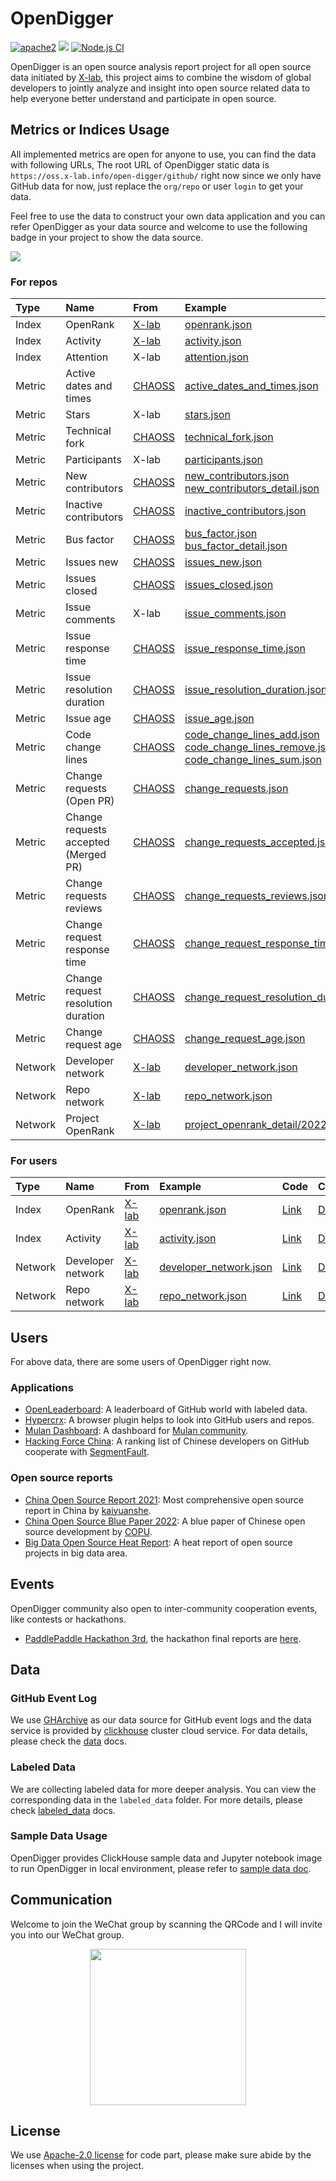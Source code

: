 # OpenDigger

[![apache2](https://img.shields.io/badge/license-Apache%202-blue)](LICENSE) [![](https://img.shields.io/badge/Data-OpenDigger-2097FF)](https://github.com/X-lab2017/open-digger) [![Node.js CI](https://github.com/X-lab2017/open-digger/actions/workflows/node_ci.yml/badge.svg?branch=master)](https://github.com/X-lab2017/open-digger/actions/workflows/node_ci.yml)

OpenDigger is an open source analysis report project for all open source data initiated by [X-lab](https://x-lab.info), this project aims to combine the wisdom of global developers to jointly analyze and insight into open source related data to help everyone better understand and participate in open source.

## Metrics or Indices Usage

All implemented metrics are open for anyone to use, you can find the data with following URLs, The root URL of OpenDigger static data is `https://oss.x-lab.info/open-digger/github/` right now since we only have GitHub data for now, just replace the `org/repo` or user `login` to get your data.

Feel free to use the data to construct your own data application and you can refer OpenDigger as your data source and welcome to use the following badge in your project to show the data source.

[![](https://img.shields.io/badge/Data-OpenDigger-2097FF)](https://github.com/X-lab2017/open-digger)

### For repos

| Type | Name | From | Example | Code | CodePen |
| :--- | :--- | :--- | :------ | :--- | :------ |
| Index | OpenRank | [X-lab](https://blog.frankzhao.cn/how_to_measure_open_source_2/) | [openrank.json](https://oss.x-lab.info/open_digger/github/X-lab2017/open-digger/openrank.json) | [Link](https://github.com/X-lab2017/open-digger/blob/master/src/metrics/indices.ts#L21) | [Demo](https://codepen.io/frank-zsy/pen/bGjyqQj?type=openrank) |
| Index | Activity | [X-lab](https://blog.frankzhao.cn/how_to_measure_open_source_1/) | [activity.json](https://oss.x-lab.info/open_digger/github/X-lab2017/open-digger/activity.json) | [Link](https://github.com/X-lab2017/open-digger/blob/master/src/metrics/indices.ts#L109) | [Demo](https://codepen.io/frank-zsy/pen/bGjyqQj?type=activity) |
| Index | Attention | X-lab | [attention.json](https://oss.x-lab.info/open_digger/github/X-lab2017/open-digger/attention.json) | [Link](https://github.com/X-lab2017/open-digger/blob/master/src/metrics/indices.ts#L235) | [Demo](https://codepen.io/frank-zsy/pen/MWBdpNg?type=attention) |
| Metric | Active dates and times | [CHAOSS](https://chaoss.community/metric-activity-dates-and-times/) | [active_dates_and_times.json](https://oss.x-lab.info/open_digger/github/X-lab2017/open-digger/active_dates_and_times.json) | [Link](https://github.com/X-lab2017/open-digger/blob/master/src/metrics/chaoss.ts#L1050) | [Demo](https://codepen.io/frank-zsy/pen/jOpQdZZ) |
| Metric | Stars | X-lab | [stars.json](https://oss.x-lab.info/open_digger/github/X-lab2017/open-digger/stars.json) | [Link](https://github.com/X-lab2017/open-digger/blob/master/src/metrics/metrics.ts#L15) | [Demo](https://codepen.io/frank-zsy/pen/MWBdpNg?type=stars) |
| Metric | Technical fork | [CHAOSS](https://chaoss.community/metric-technical-fork/) | [technical_fork.json](https://oss.x-lab.info/open_digger/github/X-lab2017/open-digger/technical_fork.json) | [Link](https://github.com/X-lab2017/open-digger/blob/master/src/metrics/chaoss.ts#L12) | [Demo](https://codepen.io/frank-zsy/pen/MWBdpNg?type=technical_fork) |
| Metric | Participants | X-lab | [participants.json](https://oss.x-lab.info/open_digger/github/X-lab2017/open-digger/participants.json) | [Link](https://github.com/X-lab2017/open-digger/blob/master/src/metrics/metrics.ts#L89) | [Demo](https://codepen.io/frank-zsy/pen/RwBmpYZ) |
| Metric | New contributors | [CHAOSS](https://chaoss.community/metric-new-contributors/) | [new_contributors.json](https://oss.x-lab.info/open_digger/github/X-lab2017/open-digger/new_contributors.json)<br />[new_contributors_detail.json](https://oss.x-lab.info/open_digger/github/X-lab2017/open-digger/new_contributors_detail.json) | [Link](https://github.com/X-lab2017/open-digger/blob/master/src/metrics/chaoss.ts#L862) | [Demo](https://codepen.io/frank-zsy/pen/RwBmpYZ) |
| Metric | Inactive contributors | [CHAOSS](https://chaoss.community/metric-inactive-contributors/) | [inactive_contributors.json](https://oss.x-lab.info/open_digger/github/X-lab2017/open-digger/inactive_contributors.json) | [Link](https://github.com/X-lab2017/open-digger/blob/master/src/metrics/chaoss.ts#L965) | [Demo](https://codepen.io/frank-zsy/pen/RwBmpYZ) |
| Metric | Bus factor | [CHAOSS](https://chaoss.community/metric-bus-factor/) | [bus_factor.json](https://oss.x-lab.info/open_digger/github/X-lab2017/open-digger/bus_factor.json)<br />[bus_factor_detail.json](https://oss.x-lab.info/open_digger/github/X-lab2017/open-digger/bus_factor_detail.json) | [Link](https://github.com/X-lab2017/open-digger/blob/master/src/metrics/chaoss.ts#L780) | [Demo](https://codepen.io/frank-zsy/pen/bGjyqQj?type=bus_factor) |
| Metric | Issues new | [CHAOSS](https://chaoss.community/metric-issues-new/) | [issues_new.json](https://oss.x-lab.info/open_digger/github/X-lab2017/open-digger/issues_new.json) | [Link](https://github.com/X-lab2017/open-digger/blob/master/src/metrics/chaoss.ts#L146) | [Demo](https://codepen.io/frank-zsy/pen/mdjaZMw) |
| Metric | Issues closed | [CHAOSS](https://chaoss.community/metric-issues-closed/) | [issues_closed.json](https://oss.x-lab.info/open_digger/github/X-lab2017/open-digger/issues_closed.json) | [Link](https://github.com/X-lab2017/open-digger/blob/master/src/metrics/chaoss.ts#L223) | [Demo](https://codepen.io/frank-zsy/pen/mdjaZMw) |
| Metric | Issue comments | X-lab | [issue_comments.json](https://oss.x-lab.info/open_digger/github/X-lab2017/open-digger/issue_comments.json) | [Link](https://github.com/X-lab2017/open-digger/blob/master/src/metrics/metrics.ts#L52) | [Demo](https://codepen.io/frank-zsy/pen/mdjaZMw) |
| Metric | Issue response time | [CHAOSS](https://chaoss.community/metric-issue-response-time/) | [issue_response_time.json](https://oss.x-lab.info/open_digger/github/X-lab2017/open-digger/issue_response_time.json) | [Link](https://github.com/X-lab2017/open-digger/blob/master/src/metrics/chaoss.ts#L413) | [Demo](https://codepen.io/frank-zsy/pen/VwBqwaP?type=issue_response_time) |
| Metric | Issue resolution duration | [CHAOSS](https://chaoss.community/metric-issue-resolution-duration/) | [issue_resolution_duration.json](https://oss.x-lab.info/open_digger/github/X-lab2017/open-digger/issue_resolution_duration.json) | [Link](https://github.com/X-lab2017/open-digger/blob/master/src/metrics/chaoss.ts#L338) | [Demo](https://codepen.io/frank-zsy/pen/VwBqwaP?type=issue_resolution_duration) |
| Metric | Issue age | [CHAOSS](https://chaoss.community/metric-issue-age/) | [issue_age.json](https://oss.x-lab.info/open_digger/github/X-lab2017/open-digger/issue_age.json) | [Link](https://github.com/X-lab2017/open-digger/blob/master/src/metrics/chaoss.ts#L492) | [Demo](https://codepen.io/frank-zsy/pen/VwBqwaP?type=issue_age) |
| Metric | Code change lines | [CHAOSS](https://chaoss.community/metric-code-changes-lines/) | [code_change_lines_add.json](https://oss.x-lab.info/open_digger/github/X-lab2017/open-digger/code_change_lines_add.json)<br />[code_change_lines_remove.json](https://oss.x-lab.info/open_digger/github/X-lab2017/open-digger/code_change_lines_remove.json)<br />[code_change_lines_sum.json](https://oss.x-lab.info/open_digger/github/X-lab2017/open-digger/code_change_lines_sum.json) | [Link](https://github.com/X-lab2017/open-digger/blob/master/src/metrics/chaoss.ts#L94) | [Demo](https://codepen.io/frank-zsy/pen/dyjByKL) |
| Metric | Change requests<br />(Open PR) | [CHAOSS](https://chaoss.community/metric-change-requests/) | [change_requests.json](https://oss.x-lab.info/open_digger/github/X-lab2017/open-digger/change_requests.json) | [Link](https://github.com/X-lab2017/open-digger/blob/master/src/metrics/chaoss.ts#L697) | [Demo](https://codepen.io/frank-zsy/pen/bGjPGxw) |
| Metric | Change requests accepted<br />(Merged PR) | [CHAOSS](https://chaoss.community/metric-change-requests-accepted/) | [change_requests_accepted.json](https://oss.x-lab.info/open_digger/github/X-lab2017/open-digger/change_requests_accepted.json) | [Link](https://github.com/X-lab2017/open-digger/blob/master/src/metrics/chaoss.ts#L497) | [Demo](https://codepen.io/frank-zsy/pen/bGjPGxw) |
| Metric | Change requests reviews | [CHAOSS](https://chaoss.community/metric-change-request-reviews/) | [change_requests_reviews.json](https://oss.x-lab.info/open_digger/github/X-lab2017/open-digger/change_requests_reviews.json) | [Link](https://github.com/X-lab2017/open-digger/blob/master/src/metrics/chaoss.ts#L734) | [Demo](https://codepen.io/frank-zsy/pen/bGjPGxw) |
| Metric | Change request response time | [CHAOSS](https://chaoss.community/metric-issue-response-time/) | [change_request_response_time.json](https://oss.x-lab.info/open_digger/github/X-lab2017/open-digger/change_request_response_time.json) | [Link](https://github.com/X-lab2017/open-digger/blob/master/src/metrics/chaoss.ts#L415) | [Demo](https://codepen.io/frank-zsy/pen/VwBqwaP?type=change_request_response_time) |
| Metric | Change request resolution duration | [CHAOSS](https://chaoss.community/metric-issue-resolution-duration/) | [change_request_resolution_duration.json](https://oss.x-lab.info/open_digger/github/X-lab2017/open-digger/change_request_resolution_duration.json) | [Link](https://github.com/X-lab2017/open-digger/blob/master/src/metrics/chaoss.ts#L341) | [Demo](https://codepen.io/frank-zsy/pen/VwBqwaP?type=change_request_resolution_duration) |
| Metric | Change request age | [CHAOSS](https://chaoss.community/metric-issue-age/) | [change_request_age.json](https://oss.x-lab.info/open_digger/github/X-lab2017/open-digger/change_request_age.json) | [Link](https://github.com/X-lab2017/open-digger/blob/master/src/metrics/chaoss.ts#L494) | [Demo](https://codepen.io/frank-zsy/pen/VwBqwaP?type=change_request_age) |
| Network | Developer network | [X-lab](https://blog.frankzhao.cn/github_activity_with_wpr/) | [developer_network.json](https://oss.x-lab.info/open_digger/github/X-lab2017/open-digger/developer_network.json) | [Link](https://github.com/X-lab2017/open-digger/blob/master/src/cron/tasks/network_export.ts#L126) | [Demo](https://codepen.io/frank-zsy/pen/NWBVjpV?type=developer_network) |
| Network | Repo network | [X-lab](https://blog.frankzhao.cn/github_activity_with_wpr/) | [repo_network.json](https://oss.x-lab.info/open_digger/github/X-lab2017/open-digger/repo_network.json) | [Link](https://github.com/X-lab2017/open-digger/blob/master/src/cron/tasks/network_export.ts#L126) | [Demo](https://codepen.io/frank-zsy/pen/NWBVjpV?type=repo_network) |
| Network | Project OpenRank | [X-lab](https://blog.frankzhao.cn/how_to_measure_open_source_3/) | [project_openrank_detail/2022-12.json](https://oss.x-lab.info/open_digger/github/X-lab2017/open-digger/project_openrank_detail/2022-12.json) | | [Demo](https://codepen.io/frank-zsy/pen/abjMXBV) |

### For users

| Type | Name | From | Example | Code | CodePen |
| :--- | :--- | :--- | :------ | :--- | :------ |
| Index | OpenRank | [X-lab](https://blog.frankzhao.cn/how_to_measure_open_source_2/) | [openrank.json](https://oss.x-lab.info/open_digger/github/frank-zsy/openrank.json) | [Link](https://github.com/X-lab2017/open-digger/blob/master/src/metrics/indices.ts#L59) | [Demo](https://codepen.io/frank-zsy/pen/bGjyqQj?type=openrank&name=frank-zsy) |
| Index | Activity | [X-lab](https://blog.frankzhao.cn/how_to_measure_open_source_1) | [activity.json](https://oss.x-lab.info/open_digger/github/frank-zsy/activity.json) | [Link](https://github.com/X-lab2017/open-digger/blob/master/src/metrics/indices.ts#L174) | [Demo](https://codepen.io/frank-zsy/pen/bGjyqQj?type=activity&name=frank-zsy) |
| Network | Developer network | [X-lab](https://blog.frankzhao.cn/github_activity_with_wpr/) | [developer_network.json](https://oss.x-lab.info/open_digger/github/frank-zsy/developer_network.json) | [Link](https://github.com/X-lab2017/open-digger/blob/master/src/cron/tasks/network_export.ts#L63) | [Demo](https://codepen.io/frank-zsy/pen/NWBVjpV?type=developer_network&name=frank-zsy) |
| Network | Repo network | [X-lab](https://blog.frankzhao.cn/github_activity_with_wpr/) | [repo_network.json](https://oss.x-lab.info/open_digger/github/frank-zsy/repo_network.json) | [Link](https://github.com/X-lab2017/open-digger/blob/master/src/cron/tasks/network_export.ts#L63) | [Demo](https://codepen.io/frank-zsy/pen/NWBVjpV?type=repo_network&name=frank-zsy) |

## Users

For above data, there are some users of OpenDigger right now.

### Applications

- [OpenLeaderboard](https://open-leaderboard.x-lab.info/): A leaderboard of GitHub world with labeled data.
- [Hypercrx](https://github.com/hypertrons/hypertrons-crx): A browser plugin helps to look into GitHub users and repos.
- [Mulan Dashboard](http://dataease.nzcer.cn/link/1VxPsUCX): A dashboard for [Mulan community](https://portal.mulanos.cn/).
- [Hacking Force China](https://opensource.win/): A ranking list of Chinese developers on GitHub cooperate with [SegmentFault](https://segmentfault.com/).

### Open source reports

- [China Open Source Report 2021](https://kaiyuanshe.cn/document/china-os-report-2021/): Most comprehensive open source report in China by [kaiyuanshe](https://kaiyuanshe.cn/).
- [China Open Source Blue Paper 2022](http://www.copu.org.cn/new/308): A blue paper of Chinese open source development by [COPU](http://www.copu.org.cn/).
- [Big Data Open Source Heat Report](cooperations/big_data_open_source_heat_report/开源大数据热力报告2022.pdf): A heat report of open source projects in big data area.


## Events

OpenDigger community also open to inter-community cooperation events, like contests or hackathons.

- [PaddlePaddle Hackathon 3rd](https://www.paddlepaddle.org.cn/PaddlePaddleHackathon-2022-6), the hackathon final reports are [here](https://github.com/X-lab2017/open-digger/tree/master/cooperations/paddle_hackathon_3rd).

## Data

### GitHub Event Log

We use [GHArchive](https://www.gharchive.org/) as our data source for GitHub event logs and the data service is provided by [clickhouse](https://clickhouse.tech/) cluster cloud service. For data details, please check the [data](https://github.com/X-lab2017/open-digger/blob/master/docs/data.md) docs.

### Labeled Data

We are collecting labeled data for more deeper analysis. You can view the corresponding data in the `labeled_data` folder. For more details, please check [labeled_data](labeled_data/README.md) docs.

### Sample Data Usage

OpenDigger provides ClickHouse sample data and Jupyter notebook image to run OpenDigger in local environment, please refer to [sample data doc](./sample_data/README.md).

## Communication

Welcome to join the WeChat group by scanning the QRCode and I will invite you into our WeChat group.

<div align=center>
<img src='/assets/wechat-qrcode.png' width="250px">
</div>

## License

We use [Apache-2.0 license](LICENSE) for code part, please make sure abide by the licenses when using the project.
